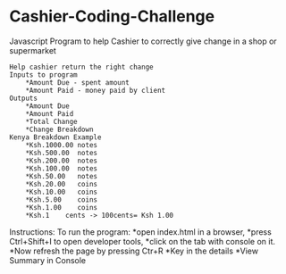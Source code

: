 # Cashier-Coding-Challenge
Javascript Program to help Cashier to correctly give change in a shop or supermarket

	Help cashier return the right change
	Inputs to program
		*Amount Due - spent amount
		*Amount Paid - money paid by client
	Outputs
		*Amount Due
		*Amount Paid
		*Total Change
		*Change Breakdown
	Kenya Breakdown Example
		*Ksh.1000.00 notes
		*Ksh.500.00  notes
		*Ksh.200.00  notes
		*Ksh.100.00  notes
		*Ksh.50.00   notes
		*Ksh.20.00   coins
		*Ksh.10.00   coins
		*Ksh.5.00    coins
		*Ksh.1.00    coins
		*Ksh.1    cents -> 100cents= Ksh 1.00
 Instructions:
	To run the program: 
		*open index.html in a browser, 
		*press Ctrl+Shift+I to open developer tools,
		*click on the tab with console on it.
		*Now refresh the page by pressing Ctr+R
		*Key in the details
		*View Summary in Console
